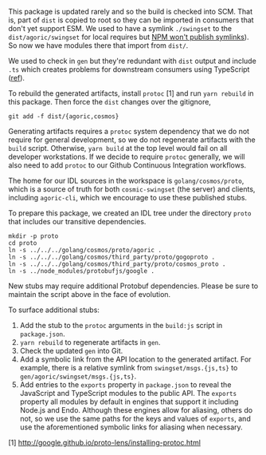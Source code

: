 This package is updated rarely and so the build is checked into SCM. That is, part of `dist` is copied to root so they can be imported in consumers that don't yet support ESM. We used to have a symlink `./swingset` to the `dist/agoric/swingset` for local requires but [NPM won't publish symlinks](https://github.com/npm/npm/issues/3310)). So now we have modules there that import from `dist/`.

 We used to check in `gen` but they're redundant with `dist` output and include `.ts` which creates problems for downstream consumers using TypeScript ([ref](https://github.com/microsoft/TypeScript/issues/47387#issuecomment-1168711813)).

To rebuild the generated artifacts, install `protoc` [1] and run `yarn rebuild` in
this package. Then force the `dist` changes over the gitignore,
```
git add -f dist/{agoric,cosmos}
```

Generating artifacts requires a `protoc` system dependency that we
do not require for general development, so we do not regenerate artifacts with
the `build` script.
Otherwise, `yarn build` at the top level would fail on all developer
workstations.
If we decide to require `protoc` generally, we will also need to add `protoc`
to our Github Continuous Integration workflows.

The home for our IDL sources in the workspace is `golang/cosmos/proto`, which
is a source of truth for both `cosmic-swingset` (the server) and clients,
including `agoric-cli`, which we encourage to use these published stubs.

To prepare this package, we created an IDL tree under the directory `proto`
that includes our transitive dependencies.

```console
mkdir -p proto
cd proto
ln -s ../../../golang/cosmos/proto/agoric .
ln -s ../../../golang/cosmos/third_party/proto/gogoproto .
ln -s ../../../golang/cosmos/third_party/proto/cosmos_proto .
ln -s ../node_modules/protobufjs/google .
```

New stubs may require additional Protobuf dependencies.
Please be sure to maintain the script above in the face of evolution.

To surface additional stubs:

1. Add the stub to the `protoc` arguments in the `build:js` script in
   `package.json`.
2. `yarn rebuild` to regenerate artifacts in `gen`.
3. Check the updated `gen` into Git.
4. Add a symbolic link from the API location to the generated artifact.
   For example, there is a relative symlink from `swingset/msgs.{js,ts}` to
   `gen/agoric/swingset/msgs.{js,ts}`.
5. Add entries to the `exports` property in `package.json` to reveal the
   JavaScript and TypeScript modules to the public API.
   The `exports` property all modules by default in engines that support it
   including Node.js and Endo.
   Although these engines allow for aliasing, others do not, so we use the same
   paths for the keys and values of `exports`, and use the aforementioned
   symbolic links for aliasing when necessary.

[1] http://google.github.io/proto-lens/installing-protoc.html


